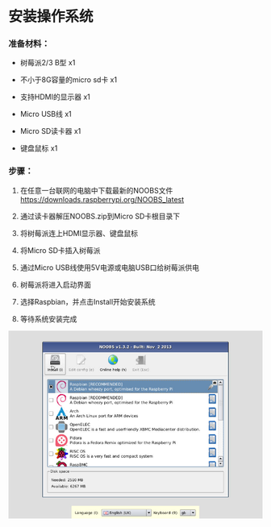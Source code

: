 # 安装操作系统


### 准备材料：

* 树莓派2/3 B型 x1

* 不小于8G容量的micro sd卡 x1

* 支持HDMI的显示器 x1

* Micro USB线 x1

* Micro SD读卡器 x1

* 键盘鼠标 x1


### 步骤：

1. 在任意一台联网的电脑中下载最新的NOOBS文件 https://downloads.raspberrypi.org/NOOBS_latest

2. 通过读卡器解压NOOBS.zip到Micro SD卡根目录下

3. 将树莓派连上HDMI显示器、键盘鼠标

4. 将Micro SD卡插入树莓派

5. 通过Micro USB线使用5V电源或电脑USB口给树莓派供电

6. 树莓派将进入启动界面

7. 选择Raspbian，并点击Install开始安装系统

8. 等待系统安装完成

![noobs](noobs.jpg)
